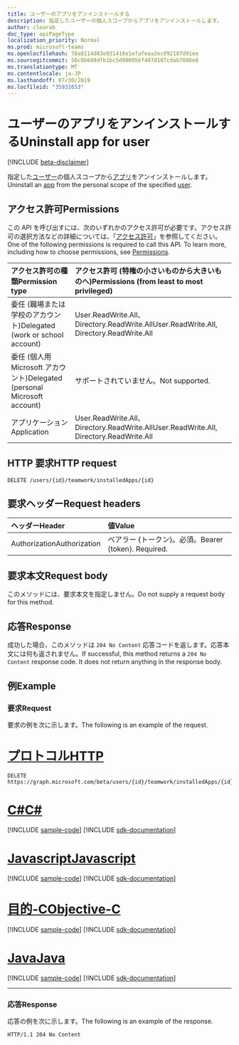 ```yaml
---
title: ユーザーのアプリをアンインストールする
description: 指定したユーザーの個人スコープからアプリをアンインストールします。
author: clearab
doc_type: apiPageType
localization_priority: Normal
ms.prod: microsoft-teams
ms.openlocfilehash: 78a8114d83e031416e1efafeaa2ec092107d91ee
ms.sourcegitcommit: 56c0b609dfb1bc5d900956f407d107cdab7086e8
ms.translationtype: MT
ms.contentlocale: ja-JP
ms.lasthandoff: 07/30/2019
ms.locfileid: "35931653"
---
```

# <a name="uninstall-app-for-user"></a><span data-ttu-id="638c0-103">ユーザーのアプリをアンインストールする</span><span class="sxs-lookup"><span data-stu-id="638c0-103">Uninstall app for user</span></span>

[!INCLUDE [beta-disclaimer](../../includes/beta-disclaimer.md)]

<span data-ttu-id="638c0-104">指定した[ユーザー](../resources/user.md)の個人スコープから[アプリ](../resources/teamsappinstallation.md)をアンインストールします。</span><span class="sxs-lookup"><span data-stu-id="638c0-104">Uninstall an [app](../resources/teamsappinstallation.md) from the personal scope of the specified [user](../resources/user.md).</span></span>

## <a name="permissions"></a><span data-ttu-id="638c0-105">アクセス許可</span><span class="sxs-lookup"><span data-stu-id="638c0-105">Permissions</span></span>

<span data-ttu-id="638c0-p101">この API を呼び出すには、次のいずれかのアクセス許可が必要です。アクセス許可の選択方法などの詳細については、「[アクセス許可](/graph/permissions-reference)」を参照してください。</span><span class="sxs-lookup"><span data-stu-id="638c0-p101">One of the following permissions is required to call this API. To learn more, including how to choose permissions, see [Permissions](/graph/permissions-reference).</span></span>

|<span data-ttu-id="638c0-108">アクセス許可の種類</span><span class="sxs-lookup"><span data-stu-id="638c0-108">Permission type</span></span>      | <span data-ttu-id="638c0-109">アクセス許可 (特権の小さいものから大きいものへ)</span><span class="sxs-lookup"><span data-stu-id="638c0-109">Permissions (from least to most privileged)</span></span>              |
|:--------------------|:---------------------------------------------------------|
|<span data-ttu-id="638c0-110">委任 (職場または学校のアカウント)</span><span class="sxs-lookup"><span data-stu-id="638c0-110">Delegated (work or school account)</span></span> |<span data-ttu-id="638c0-111">User.ReadWrite.All、Directory.ReadWrite.All</span><span class="sxs-lookup"><span data-stu-id="638c0-111">User.ReadWrite.All, Directory.ReadWrite.All</span></span>    |
|<span data-ttu-id="638c0-112">委任 (個人用 Microsoft アカウント)</span><span class="sxs-lookup"><span data-stu-id="638c0-112">Delegated (personal Microsoft account)</span></span> | <span data-ttu-id="638c0-113">サポートされていません。</span><span class="sxs-lookup"><span data-stu-id="638c0-113">Not supported.</span></span>    |
|<span data-ttu-id="638c0-114">アプリケーション</span><span class="sxs-lookup"><span data-stu-id="638c0-114">Application</span></span> | <span data-ttu-id="638c0-115">User.ReadWrite.All、Directory.ReadWrite.All</span><span class="sxs-lookup"><span data-stu-id="638c0-115">User.ReadWrite.All, Directory.ReadWrite.All</span></span>  |

## <a name="http-request"></a><span data-ttu-id="638c0-116">HTTP 要求</span><span class="sxs-lookup"><span data-stu-id="638c0-116">HTTP request</span></span>
<!-- { "blockType": "ignored" } -->
```http
DELETE /users/{id}/teamwork/installedApps/{id}
```

## <a name="request-headers"></a><span data-ttu-id="638c0-117">要求ヘッダー</span><span class="sxs-lookup"><span data-stu-id="638c0-117">Request headers</span></span>

| <span data-ttu-id="638c0-118">ヘッダー</span><span class="sxs-lookup"><span data-stu-id="638c0-118">Header</span></span>       | <span data-ttu-id="638c0-119">値</span><span class="sxs-lookup"><span data-stu-id="638c0-119">Value</span></span> |
|:---------------|:--------|
| <span data-ttu-id="638c0-120">Authorization</span><span class="sxs-lookup"><span data-stu-id="638c0-120">Authorization</span></span>  | <span data-ttu-id="638c0-p102">ベアラー {トークン}。必須。</span><span class="sxs-lookup"><span data-stu-id="638c0-p102">Bearer {token}. Required.</span></span>  |

## <a name="request-body"></a><span data-ttu-id="638c0-123">要求本文</span><span class="sxs-lookup"><span data-stu-id="638c0-123">Request body</span></span>

<span data-ttu-id="638c0-124">このメソッドには、要求本文を指定しません。</span><span class="sxs-lookup"><span data-stu-id="638c0-124">Do not supply a request body for this method.</span></span>

## <a name="response"></a><span data-ttu-id="638c0-125">応答</span><span class="sxs-lookup"><span data-stu-id="638c0-125">Response</span></span>

<span data-ttu-id="638c0-p103">成功した場合、このメソッドは `204 No Content` 応答コードを返します。応答本文には何も返されません。</span><span class="sxs-lookup"><span data-stu-id="638c0-p103">If successful, this method returns a `204 No Content` response code. It does not return anything in the response body.</span></span>

## <a name="example"></a><span data-ttu-id="638c0-128">例</span><span class="sxs-lookup"><span data-stu-id="638c0-128">Example</span></span>

### <a name="request"></a><span data-ttu-id="638c0-129">要求</span><span class="sxs-lookup"><span data-stu-id="638c0-129">Request</span></span>

<span data-ttu-id="638c0-130">要求の例を次に示します。</span><span class="sxs-lookup"><span data-stu-id="638c0-130">The following is an example of the request.</span></span>

# <a name="httptabhttp"></a>[<span data-ttu-id="638c0-131">プロトコル</span><span class="sxs-lookup"><span data-stu-id="638c0-131">HTTP</span></span>](#tab/http)
<!-- {
  "blockType": "request",
  "name": "user_delete_teamsApp"
}-->
```http
DELETE https://graph.microsoft.com/beta/users/{id}/teamwork/installedApps/{id}
```
# <a name="ctabcsharp"></a>[<span data-ttu-id="638c0-132">C#</span><span class="sxs-lookup"><span data-stu-id="638c0-132">C#</span></span>](#tab/csharp)
[!INCLUDE [sample-code](../includes/snippets/csharp/user-delete-teamsapp-csharp-snippets.md)]
[!INCLUDE [sdk-documentation](../includes/snippets/snippets-sdk-documentation-link.md)]

# <a name="javascripttabjavascript"></a>[<span data-ttu-id="638c0-133">Javascript</span><span class="sxs-lookup"><span data-stu-id="638c0-133">Javascript</span></span>](#tab/javascript)
[!INCLUDE [sample-code](../includes/snippets/javascript/user-delete-teamsapp-javascript-snippets.md)]
[!INCLUDE [sdk-documentation](../includes/snippets/snippets-sdk-documentation-link.md)]

# <a name="objective-ctabobjc"></a>[<span data-ttu-id="638c0-134">目的-C</span><span class="sxs-lookup"><span data-stu-id="638c0-134">Objective-C</span></span>](#tab/objc)
[!INCLUDE [sample-code](../includes/snippets/objc/user-delete-teamsapp-objc-snippets.md)]
[!INCLUDE [sdk-documentation](../includes/snippets/snippets-sdk-documentation-link.md)]

# <a name="javatabjava"></a>[<span data-ttu-id="638c0-135">Java</span><span class="sxs-lookup"><span data-stu-id="638c0-135">Java</span></span>](#tab/java)
[!INCLUDE [sample-code](../includes/snippets/java/user-delete-teamsapp-java-snippets.md)]
[!INCLUDE [sdk-documentation](../includes/snippets/snippets-sdk-documentation-link.md)]

---


### <a name="response"></a><span data-ttu-id="638c0-136">応答</span><span class="sxs-lookup"><span data-stu-id="638c0-136">Response</span></span>

<span data-ttu-id="638c0-137">応答の例を次に示します。</span><span class="sxs-lookup"><span data-stu-id="638c0-137">The following is an example of the response.</span></span>

<!-- {
  "blockType": "response",
  "truncated": true
} -->
```http
HTTP/1.1 204 No Content
```

<!-- uuid: 8fcb5dbc-d5aa-4681-8e31-b001d5168d79
2015-10-25 14:57:30 UTC -->
<!-- {
  "type": "#page.annotation",
  "description": "User delete teamsAppInstallations,
  "keywords": "",
  "section": "documentation",
  "tocPath": ""
}-->
